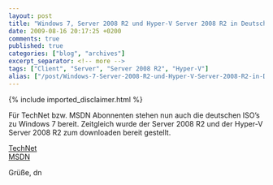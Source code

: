 ```yaml
---
layout: post
title: "Windows 7, Server 2008 R2 und Hyper-V Server 2008 R2 in Deutsch auf TechNet/MSDN"
date: 2009-08-16 20:17:25 +0200
comments: true
published: true
categories: ["blog", "archives"]
excerpt_separator: <!-- more -->
tags: ["Client", "Server", "Server 2008 R2", "Hyper-V"]
alias: ["/post/Windows-7-Server-2008-R2-und-Hyper-V-Server-2008-R2-in-Deutsch-auf-TechNetMSDN.aspx", "/post/windows-7-server-2008-r2-und-hyper-v-server-2008-r2-in-deutsch-auf-technetmsdn.aspx"]
---
```

<!-- more -->
{% include imported_disclaimer.html %}
<p>Für TechNet bzw. MSDN Abonnenten stehen nun auch die deutschen ISO’s zu Windows 7 bereit. Zeitgleich wurde der Server 2008 R2 und der Hyper-V Server 2008 R2 zum downloaden bereit gestellt.</p>  <p><a href="http://technet.microsoft.com/de-de/default.aspx" target="_blank">TechNet</a>    <br /><a href="http://msdn.microsoft.com/de-de/default.aspx" target="_blank">MSDN</a></p>  <p>Grüße, dn</p>
